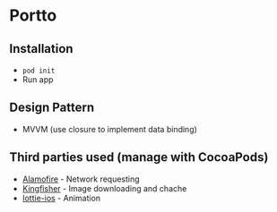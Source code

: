 # Portto
## Installation
  * `pod init`
  *  Run app
## Design Pattern
  * MVVM (use closure to implement data binding)
## Third parties used (manage with CocoaPods)
  * [Alamofire](https://github.com/Alamofire/Alamofire) - Network requesting
  * [Kingfisher](https://github.com/onevcat/Kingfisher) - Image downloading and chache
  * [lottie-ios](https://github.com/airbnb/lottie-ios) - Animation
